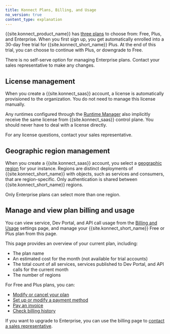 ```yaml
---
title: Konnect Plans, Billing, and Usage
no_version: true
content_type: explanation
---
```


{{site.konnect_product_name}} has [three plans](https://konghq.com/pricing) to
choose from: Free, Plus, and Enterprise. When you first sign up, you get
automatically enrolled into a 30-day free trial for {{site.konnect_short_name}} Plus. At the end of
this trial, you can choose to continue with Plus, or downgrade to Free.

There is no self-serve option for managing Enterprise plans.
Contact your sales representative to make any changes.

## License management

When you create a {{site.konnect_saas}} account, a license is
automatically provisioned to the organization. You do not need to manage this
license manually.

Any runtimes configured through the [Runtime Manager](/konnect/runtime-manager)
also implicitly receive the same license from {{site.konnect_saas}}
control plane. You should never have to deal with a license
directly.

For any license questions, contact your sales representative.

## Geographic region management

When you create a {{site.konnect_saas}} account, you select a [geographic region](/konnect/regions) for your instance. Regions are distinct deployments of {{site.konnect_short_name}} with objects, such as services and consumers, that are region-specific. Only authentication is shared between {{site.konnect_short_name}} regions.

Only Enterprise plans can select more than one region.

## Manage and view plan billing and usage

You can view service, Dev Portal, and API call usage from the [Billing and Usage](https://cloud.konghq.com/settings/billing-settings)
settings page, and manage your {{site.konnect_short_name}} Free or Plus plan from this page.

This page provides an overview of your current plan, including:

* The plan name
* An estimated cost for the month (not available for trial accounts)
* The total count of all services, services published to Dev Portal, and API calls for
the current month
* The number of regions

For Free and Plus plans, you can:
* [Modify or cancel your plan](/konnect/account-management/change-plan)
* [Set up or modify a payment method](/konnect/account-management/billing#modify-a-payment-method)
* [Pay an invoice](/konnect/account-management/billing#pay-an-invoice)
* [Check billing history](/konnect/account-management/billing#view-billing-history)

If you want to upgrade to Enterprise, you can use the billing page to [contact a sales representative](/konnect/account-management/change-plan/#upgrade-from-any-plan-to-enterprise).
